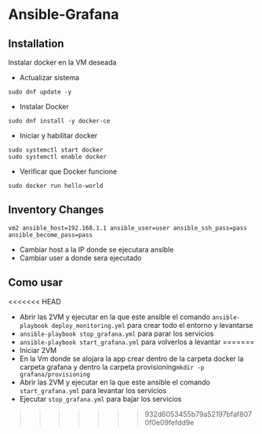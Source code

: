 # Ansible-Grafana

## Installation

Instalar docker en la VM deseada
* Actualizar sistema
```
sudo dnf update -y
```
* Instalar Docker
```
sudo dnf install -y docker-ce
```
* Iniciar y habilitar docker
```
sudo systemctl start docker
sudo systemctl enable docker
```
* Verificar que Docker funcione
```
sudo docker run hello-world
```

## Inventory Changes

`vm2 ansible_host=192.168.1.1 ansible_user=user ansible_ssh_pass=pass ansible_become_pass=pass`
* Cambiar host a la IP donde se ejecutara ansible
* Cambiar user a donde sera ejecutado

## Como usar
<<<<<<< HEAD
* Abrir las 2VM y ejecutar en la que este ansible el comando `ansible-playbook deploy_monitoring.yml` para crear todo el entorno y levantarse
* `ansible-playbook stop_grafana.yml` para parar los servicios
* `ansible-playbook start_grafana.yml` para volverlos a levantar
=======
* Iniciar 2VM
* En la Vm donde se alojara la app crear dentro de la carpeta docker la carpeta grafana y dentro la carpeta provisioning`mkdir -p grafana/provisioning`
* Abrir las 2VM y ejecutar en la que este ansible el comando `start_grafana.yml` para levantar los servicios
* Ejecutar `stop_grafana.yml` para bajar los servicios
>>>>>>> 932d6053455b79a52197bfaf8070f0e09fefdd9e
